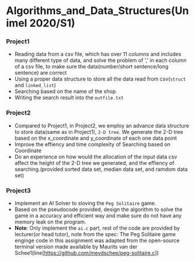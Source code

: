 # Algorithms_and_Data_Structures(Unimel 2020/S1)

### Project1
+ Reading data from a csv file, which has over 11 columns and includes many different type of data, and solve the problem of ',' in each column of a csv file, to make sure the data(number/short sentence/long sentence) are correct
+ Using a proper data structure to store all the data read from csv(`struct` and `linked_list`)
+ Searching based on the name of the shop.
+ Writing the search result into the `outfile.txt`

### Project2
+ Compared to Project1, in Project2, we employ an advance data structure to store data(same as in Project1), `2-D tree`. We generate the 2-D tree based on the x_coordinate and y_coordinate of each one data point
+ Improve the effiency and time complexity of Searching based on Coordinate
+ Do an experience on how would the allocation of the input data csv affect the height of the  2-D tree we generated, and the effiency of searching.(provided sorted data set, median data set, and ramdom data set)

### Project3
+ Implement an AI Solver to sloving the `Peg Solitaire` game.
+ Based on the pseudocode provided, design the algorithm to solve the game in a accuracy and efficient way and make sure do not have any memory leak on the program.
+ **Note**: Only implement the `ai.c` part, rest of the code are provided by lecturer(or head tutor), note from the spec: The Peg Solitaire game enginge code in this assignment was adapted from the open-source terminal
version made available by Maurits van der Schee1(line[https://github.com/mevdschee/peg-solitaire.c])
